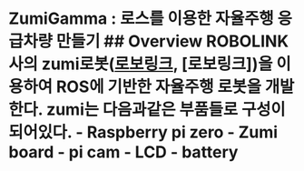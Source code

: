 # ZumiGamma : 로스를 이용한 자율주행 응급차량 만들기  ## Overview  ROBOLINK사의 zumi로봇([로보링크](https://github.com/leggedrobotics/darknet_ros), [로보링크])을 이용하여 ROS에 기반한 자율주행 로봇을 개발한다. zumi는 다음과같은 부품들로 구성이 되어있다.  - Raspberry pi zero  - Zumi board  - pi cam  - LCD  - battery